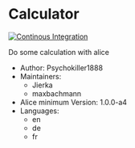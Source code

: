 # Calculator

[![Continous Integration](https://gitlab.com/project-alice-assistant/skills/skill_Calculator/badges/master/pipeline.svg)](https://gitlab.com/project-alice-assistant/skills/skill_Calculator/pipelines/latest)

Do some calculation with alice

- Author: Psychokiller1888
- Maintainers:
  - Jierka
  - maxbachmann
- Alice minimum Version: 1.0.0-a4
- Languages:
  - en
  - de
  - fr
